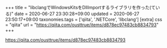 +++
title = "libclangでWindowsKitsをDllImportするライブラリを作った(ている)"
date = 2020-06-27 23:30:28+09:00
updated = 2020-06-27 23:50:17+09:00
taxonomies.tags = ['qiita', '.NETCore', 'libclang']
[extra]
css = "qiita"
url = "https://qiita.com/ousttrue/items/d878ec97483cb8834793"
+++

<https://qiita.com/ousttrue/items/d878ec97483cb8834793>

